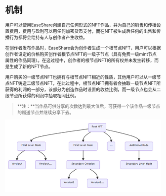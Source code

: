 # 机制

用户可以使用EaseShare创建自己任何形式的NFT作品，并为自己的销售和传播设置费用，费用与盈利可以用任何加密货币支付，而在NFT被生成后任何的出售和传播行为都将会给持有人与创作者产生收益。

&#x20;在创作者发布作品时，EaseShare会为创作者生成一个根节点NFT，用户可以根据创作者设定的价格购买创作者根节点NFT的一级子节点（具有免费一级mint节点属性的作品同理）。在这过程中，创作者的根节点NFT的所有权并未发生转移，而是生成了新的NFT节点。

&#x20;用户购买的一级节点NFT也拥有与根节点NFT相近的性质，其他用户可以从一级节点NFT铸造二级节点NFT，在此过程中，根节点NFT拥有者会抽取一级节点NFT所获得的利润的一部分，该部分为创造作品时设置的收益比例，而一级节点也会从二级节点所获得的利润中抽取相同比例。&#x20;

> **注：**当作品可供分享的次数达到最大值后，可获得一个该作品一级节点的赠送节点并继续分享下去。

![](.gitbook/assets/mechanism.png)
